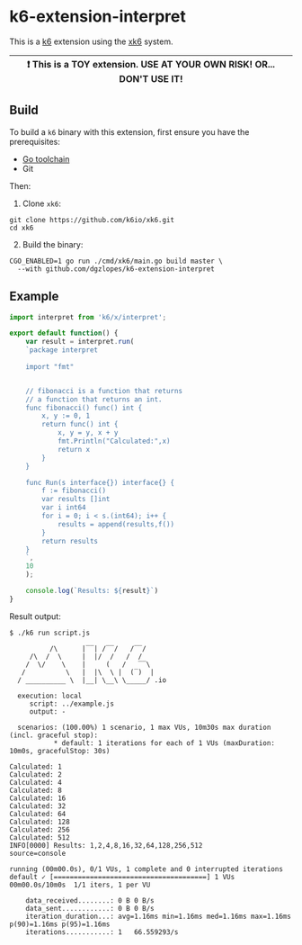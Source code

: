 # k6-extension-interpret

This is a [k6](https://github.com/loadimpact/k6) extension using the [xk6](https://github.com/k6io/xk6) system.

| :exclamation: This is a TOY extension. USE AT YOUR OWN RISK! OR... DON'T USE IT! |
|------|

## Build

To build a `k6` binary with this extension, first ensure you have the prerequisites:

- [Go toolchain](https://go101.org/article/go-toolchain.html)
- Git

Then:

1. Clone `xk6`:
  ```shell
  git clone https://github.com/k6io/xk6.git
  cd xk6
  ```

2. Build the binary:
  ```shell
  CGO_ENABLED=1 go run ./cmd/xk6/main.go build master \
    --with github.com/dgzlopes/k6-extension-interpret
  ```

## Example

```javascript
import interpret from 'k6/x/interpret';

export default function() {
    var result = interpret.run(
    `package interpret
    
    import "fmt"


    // fibonacci is a function that returns
    // a function that returns an int.
    func fibonacci() func() int {
        x, y := 0, 1
        return func() int {
            x, y = y, x + y
            fmt.Println("Calculated:",x)
            return x
        }
    }

    func Run(s interface{}) interface{} {
        f := fibonacci()
        var results []int
        var i int64
        for i = 0; i < s.(int64); i++ {
            results = append(results,f())
        }
        return results
    }
    `,
    10
    );

    console.log(`Results: ${result}`)
}
```

Result output:

```
$ ./k6 run script.js

          /\      |‾‾| /‾‾/   /‾‾/   
     /\  /  \     |  |/  /   /  /    
    /  \/    \    |     (   /   ‾‾\  
   /          \   |  |\  \ |  (‾)  | 
  / __________ \  |__| \__\ \_____/ .io

  execution: local
     script: ../example.js
     output: -

  scenarios: (100.00%) 1 scenario, 1 max VUs, 10m30s max duration (incl. graceful stop):
           * default: 1 iterations for each of 1 VUs (maxDuration: 10m0s, gracefulStop: 30s)

Calculated: 1
Calculated: 2
Calculated: 4
Calculated: 8
Calculated: 16
Calculated: 32
Calculated: 64
Calculated: 128
Calculated: 256
Calculated: 512
INFO[0000] Results: 1,2,4,8,16,32,64,128,256,512         source=console

running (00m00.0s), 0/1 VUs, 1 complete and 0 interrupted iterations
default ✓ [======================================] 1 VUs  00m00.0s/10m0s  1/1 iters, 1 per VU

    data_received........: 0 B 0 B/s
    data_sent............: 0 B 0 B/s
    iteration_duration...: avg=1.16ms min=1.16ms med=1.16ms max=1.16ms p(90)=1.16ms p(95)=1.16ms
    iterations...........: 1   66.559293/s
```
